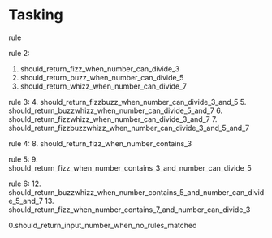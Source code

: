 # Tasking

rule 

rule 2:
1. should_return_fizz_when_number_can_divide_3
2. should_return_buzz_when_number_can_divide_5
3. should_return_whizz_when_number_can_divide_7

rule 3:
4. should_return_fizzbuzz_when_number_can_divide_3_and_5
5. should_return_buzzwhizz_when_number_can_divide_5_and_7
6. should_return_fizzwhizz_when_number_can_divide_3_and_7
7. should_return_fizzbuzzwhizz_when_number_can_divide_3_and_5_and_7

rule 4:
8. should_return_fizz_when_number_contains_3

rule 5:
9. should_return_fizz_when_number_contains_3_and_number_can_divide_5

rule 6:
12. should_return_buzzwhizz_when_number_contains_5_and_number_can_divide_5_and_7
13. should_return_fizz_when_number_contains_7_and_number_can_divide_3


0.should_return_input_number_when_no_rules_matched